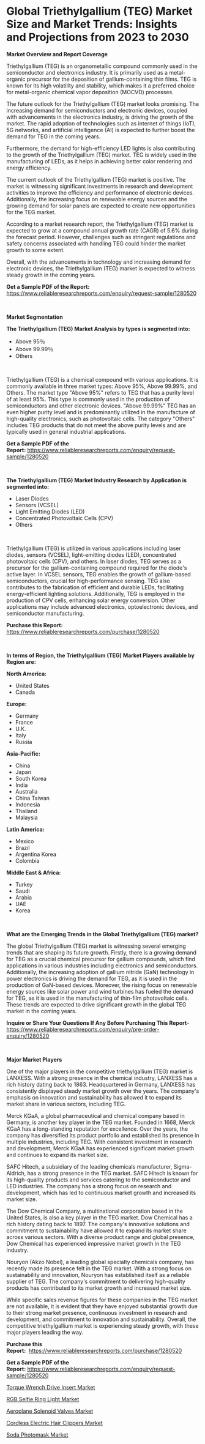 <p><h1>Global Triethylgallium (TEG) Market Size and Market Trends: Insights and Projections from 2023 to 2030</h1></p><p><strong>Market Overview and Report Coverage</strong></p>
<p><p>Triethylgallium (TEG) is an organometallic compound commonly used in the semiconductor and electronics industry. It is primarily used as a metal-organic precursor for the deposition of gallium-containing thin films. TEG is known for its high volatility and stability, which makes it a preferred choice for metal-organic chemical vapor deposition (MOCVD) processes.</p><p>The future outlook for the Triethylgallium (TEG) market looks promising. The increasing demand for semiconductors and electronic devices, coupled with advancements in the electronics industry, is driving the growth of the market. The rapid adoption of technologies such as internet of things (IoT), 5G networks, and artificial intelligence (AI) is expected to further boost the demand for TEG in the coming years.</p><p>Furthermore, the demand for high-efficiency LED lights is also contributing to the growth of the Triethylgallium (TEG) market. TEG is widely used in the manufacturing of LEDs, as it helps in achieving better color rendering and energy efficiency.</p><p>The current outlook of the Triethylgallium (TEG) market is positive. The market is witnessing significant investments in research and development activities to improve the efficiency and performance of electronic devices. Additionally, the increasing focus on renewable energy sources and the growing demand for solar panels are expected to create new opportunities for the TEG market.</p><p>According to a market research report, the Triethylgallium (TEG) market is expected to grow at a compound annual growth rate (CAGR) of 5.6% during the forecast period. However, challenges such as stringent regulations and safety concerns associated with handling TEG could hinder the market growth to some extent.</p><p>Overall, with the advancements in technology and increasing demand for electronic devices, the Triethylgallium (TEG) market is expected to witness steady growth in the coming years.</p></p>
<p><strong>Get a Sample PDF of the Report:</strong> <a href="https://www.reliableresearchreports.com/enquiry/request-sample/1280520">https://www.reliableresearchreports.com/enquiry/request-sample/1280520</a></p>
<p>&nbsp;</p>
<p><strong>Market Segmentation</strong></p>
<p><strong>The Triethylgallium (TEG) Market Analysis by types is segmented into:</strong></p>
<p><ul><li>Above 95％</li><li>Above 99.99％</li><li>Others</li></ul></p>
<p>&nbsp;</p>
<p><p>Triethylgallium (TEG) is a chemical compound with various applications. It is commonly available in three market types: Above 95%, Above 99.99%, and Others. The market type "Above 95%" refers to TEG that has a purity level of at least 95%. This type is commonly used in the production of semiconductors and other electronic devices. "Above 99.99%" TEG has an even higher purity level and is predominantly utilized in the manufacture of high-quality electronics, such as photovoltaic cells. The category "Others" includes TEG products that do not meet the above purity levels and are typically used in general industrial applications.</p></p>
<p><strong>Get a Sample PDF of the Report:</strong>&nbsp;<a href="https://www.reliableresearchreports.com/enquiry/request-sample/1280520">https://www.reliableresearchreports.com/enquiry/request-sample/1280520</a></p>
<p>&nbsp;</p>
<p><strong>The Triethylgallium (TEG) Market Industry Research by Application is segmented into:</strong></p>
<p><ul><li>Laser Diodes</li><li>Sensors (VCSEL)</li><li>Light Emitting Diodes (LED)</li><li>Concentrated Photovoltaic Cells (CPV)</li><li>Others</li></ul></p>
<p>&nbsp;</p>
<p><p>Triethylgallium (TEG) is utilized in various applications including laser diodes, sensors (VCSEL), light-emitting diodes (LED), concentrated photovoltaic cells (CPV), and others. In laser diodes, TEG serves as a precursor for the gallium-containing compound required for the diode's active layer. In VCSEL sensors, TEG enables the growth of gallium-based semiconductors, crucial for high-performance sensing. TEG also contributes to the fabrication of efficient and durable LEDs, facilitating energy-efficient lighting solutions. Additionally, TEG is employed in the production of CPV cells, enhancing solar energy conversion. Other applications may include advanced electronics, optoelectronic devices, and semiconductor manufacturing.</p></p>
<p><strong>Purchase this Report:</strong>&nbsp; <a href="https://www.reliableresearchreports.com/purchase/1280520">https://www.reliableresearchreports.com/purchase/1280520</a></p>
<p>&nbsp;</p>
<p><strong>In terms of Region, the Triethylgallium (TEG) Market Players available by Region are:</strong></p>
<p>
    <p> <strong> North America: </strong>
        <ul>
            <li>United States</li>
            <li>Canada</li>
        </ul>
        </p> 
    <p> <strong> Europe: </strong>
        <ul>
            <li>Germany</li>
            <li>France</li>
            <li>U.K.</li>
            <li>Italy</li>
            <li>Russia</li>
        </ul>
        </p> 
    <p> <strong> Asia-Pacific: </strong>
        <ul>
            <li>China</li>
            <li>Japan</li>
            <li>South Korea</li>
            <li>India</li>
            <li>Australia</li>
            <li>China Taiwan</li>
            <li>Indonesia</li>
            <li>Thailand</li>
            <li>Malaysia</li>
        </ul>
        </p> 
    <p> <strong> Latin America: </strong>
        <ul>
            <li>Mexico</li>
            <li>Brazil</li>
            <li>Argentina Korea</li>
            <li>Colombia</li>
        </ul>
        </p> 
    <p> <strong> Middle East & Africa: </strong>
        <ul>
            <li>Turkey</li>
            <li>Saudi</li>
            <li>Arabia</li>
            <li>UAE</li>
            <li>Korea</li>
        </ul>
    </p>
    </p>
<p>&nbsp;</p>
<p><strong>What are the Emerging Trends in the Global Triethylgallium (TEG) market?</strong></p>
<p><p>The global Triethylgallium (TEG) market is witnessing several emerging trends that are shaping its future growth. Firstly, there is a growing demand for TEG as a crucial chemical precursor for gallium compounds, which find applications in various industries including electronics and semiconductors. Additionally, the increasing adoption of gallium nitride (GaN) technology in power electronics is driving the demand for TEG, as it is used in the production of GaN-based devices. Moreover, the rising focus on renewable energy sources like solar power and wind turbines has fueled the demand for TEG, as it is used in the manufacturing of thin-film photovoltaic cells. These trends are expected to drive significant growth in the global TEG market in the coming years.</p></p>
<p><strong>Inquire or Share Your Questions If Any Before Purchasing This Report</strong>- <a href="https://www.reliableresearchreports.com/enquiry/pre-order-enquiry/1280520">https://www.reliableresearchreports.com/enquiry/pre-order-enquiry/1280520</a></p>
<p>&nbsp;</p>
<p><strong>Major Market Players</strong></p>
<p><p>One of the major players in the competitive triethylgallium (TEG) market is LANXESS. With a strong presence in the chemical industry, LANXESS has a rich history dating back to 1863. Headquartered in Germany, LANXESS has consistently displayed steady market growth over the years. The company's emphasis on innovation and sustainability has allowed it to expand its market share in various sectors, including TEG.</p><p>Merck KGaA, a global pharmaceutical and chemical company based in Germany, is another key player in the TEG market. Founded in 1668, Merck KGaA has a long-standing reputation for excellence. Over the years, the company has diversified its product portfolio and established its presence in multiple industries, including TEG. With consistent investment in research and development, Merck KGaA has experienced significant market growth and continues to expand its market size.</p><p>SAFC Hitech, a subsidiary of the leading chemicals manufacturer, Sigma-Aldrich, has a strong presence in the TEG market. SAFC Hitech is known for its high-quality products and services catering to the semiconductor and LED industries. The company has a strong focus on research and development, which has led to continuous market growth and increased its market size.</p><p>The Dow Chemical Company, a multinational corporation based in the United States, is also a key player in the TEG market. Dow Chemical has a rich history dating back to 1897. The company's innovative solutions and commitment to sustainability have allowed it to expand its market share across various sectors. With a diverse product range and global presence, Dow Chemical has experienced impressive market growth in the TEG industry.</p><p>Nouryon (Akzo Nobel), a leading global specialty chemicals company, has recently made its presence felt in the TEG market. With a strong focus on sustainability and innovation, Nouryon has established itself as a reliable supplier of TEG. The company's commitment to delivering high-quality products has contributed to its market growth and increased market size.</p><p>While specific sales revenue figures for these companies in the TEG market are not available, it is evident that they have enjoyed substantial growth due to their strong market presence, continuous investment in research and development, and commitment to innovation and sustainability. Overall, the competitive triethylgallium market is experiencing steady growth, with these major players leading the way.</p></p>
<p><strong>Purchase this Report:</strong>&nbsp;&nbsp;<a href="https://www.reliableresearchreports.com/purchase/1280520">https://www.reliableresearchreports.com/purchase/1280520</a></p>
<p></p>
<p><strong>Get a Sample PDF of the Report:</strong>&nbsp;<a href="https://www.reliableresearchreports.com/enquiry/request-sample/1280520">https://www.reliableresearchreports.com/enquiry/request-sample/1280520</a></p>
<p><p><a href="https://www.linkedin.com/pulse/decoding-torque-wrench-drive-insert-market-deep-dive-latest-si4nf/">Torque Wrench Drive Insert Market</a></p><p><a href="https://medium.com/@winonaboehm2023/rgb-selfie-ring-light-market-size-growth-forecast-2023-2030-2e1235f8cc96">RGB Selfie Ring Light Market</a></p><p><a href="https://www.linkedin.com/pulse/aeroplane-solenoid-valves-market-insights-players-forecast-bcfze/">Aeroplane Solenoid Valves Market</a></p><p><a href="https://medium.com/@othamcclure/cordless-electric-hair-clippers-market-size-growth-forecast-2023-2030-b241ecd5254b">Cordless Electric Hair Clippers Market</a></p><p><a href="https://github.com/dzharov81/Market-Research-Report-List-1/blob/main/soda-photomask-market.md">Soda Photomask Market</a></p></p>